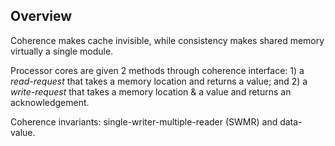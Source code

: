 ## Overview

Coherence makes cache invisible, while consistency makes shared memory virtually a
single module.

Processor cores are given 2 methods through coherence interface: 1) a *read-request* that
takes a memory location and returns a value; and 2) a *write-request* that takes a memory
location & a value and returns an acknowledgement.

Coherence invariants: single-writer-multiple-reader (SWMR) and data-value.
